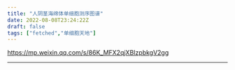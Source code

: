 ```yaml
---
title: "人阴茎海绵体单细胞测序图谱"
date: 2022-08-08T23:24:22Z
draft: false
tags: ["fetched","单细胞天地"]
---
```


https://mp.weixin.qq.com/s/86K_MFX2qjXBIzpbkgV2gg

---

